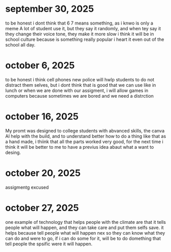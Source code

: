 # september 30, 2025
to be honest i dont think that 6 7 means something, as i knwo is only a meme 
A lot of student use it, but they say it randomly, 
and when tey say it they change their voice tone, they make it more slow 
i think it will be in school culture because is something really popular 
i heart it even out of the school all day.
# october 6, 2025 
to be honest i think cell phones new police will hwlp students to do not distract them selves,
but i dont think that is good that we can use like in lunch or when we are done with our assigment, i will allow games in computers 
because sometimes we are bored and we need a distrction 
# october 16, 2025
My promt was designed to college students with abvanced skills,
the canva AI help with the build, and to understand better how to do a thing like that as a hand made,
i thiink that all the parts worked very good, for the next time i think it will be better to me to have a previus idea abaut what a want to desing.
# october 20, 2025
assigmentg excused 
# october 27, 2025 
one example of technology that helps people with the climate are that it tells people what will happen, and they can take care and put them selfs save. it helps because tell people what will happen nex so they can know what they can do and were to go, if i can do some for it, will be to do domething that tell people the spsific were it will happen.
